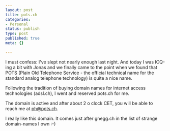 ```yaml
---
layout: post
title: pots.ch
categories:
- Personal
status: publish
type: post
published: true
meta: {}

---
```

I must confess: I've slept not nearly enough last night. And today I was ICQ-ing a bit with Jonas and we finally came to the point when we found that POTS (Plain Old Telephone Service - the official technical name for the standard analog telephone technology) is quite a nice name.

Following the tradition of buying domain names for internet access technologies (adsl.ch), I went and reserved pots.ch for me.

The domain is active and after about 2 o clock CET, you will be able to reach me at <a href="mailto:ph@pots.ch">ph@pots.ch</a>.

I really like this domain. It comes just after gnegg.ch in the list of strange domain-names I own :-)
